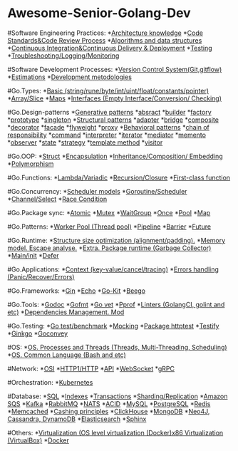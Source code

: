 # Awesome-Senior-Golang-Dev

#Software Engineering Practices:
*[Architecture knowledge]()
*[Code Standards&Code Review Process]()
*[Algorithms and data structures]()
*[Continuous Integration&Continuous Delivery & Deployment]()
*[Testing]()
*[Troubleshooting/Logging/Monitoring]()

#Software Development Processes:
*[Version Control System(Git,gitflow)]()
*[Estimations]()
*[Development metodologies]()

#Go.Types:
*[Basic (string/rune/byte/int/uint/float/constants/pointer)]()
*[Array/Slice]()
*[Maps]()
*[Interfaces (Empty Interface/Conversion/ Checking)]()

#Go.Design-patterns
*[Generative patterns]()
    *[absract]()
    *[builder]()
    *[factory]()
    *[prototype]()
    *[singleton]()
*[Structural patterns]()
    *[adapter]()
    *[bridge]()
    *[composite]()
    *[decorator]()
    *[facade]()
    *[flyweight]()
    *[proxy]()
*[Behavioral patterns]()
    *[chain of responsibility]()
    *[command]()
    *[interpreter]()
    *[iterator]()
    *[mediator]()
    *[memento]()
    *[observer]()
    *[state]()
    *[strategy]()
    *[template method]()
    *[visitor]()

#Go.OOP:
*[Struct]()
*[Encapsulation]()
*[Inheritance/Composition/ Embedding]()
*[Polymorphism]()

#Go.Funсtions:
*[Lambda/Variadic]()
*[Recursion/Closure]()
*[First-class function]()

#Go.Concurrency:
*[Scheduler models]()
*[Goroutine/Scheduler]()
*[Channel/Select]()
*[Race Condition]()

#Go.Package sync:
*[Atomic]()
*[Mutex]()
*[WaitGroup]()
*[Once]()
*[Pool]()
*[Map]()

#Go.Patterns:
*[Worker Pool (Thread pool)]()
*[Pipeline]()
*[Barrier]()
*[Future]()

#Go.Runtime:
*[Structure size optimization (alignment/padding).]()
*[Memory model. Escape analyse.]()
*[Extra. Package runtime (Garbage Collector)]()
*[Main/init]()
*[Defer]()

#Go.Applications:
*[Context (key-value/cancel/tracing)]()
*[Errors handling (Panic/Recover/Errors)]()

#Go.Frameworks:
*[Gin]()
*[Echo]()
*[Go-Kit]()
*[Beego]()

#Go.Tools:
*[Godoc]()
*[Gofmt]()
*[Go vet]()
*[Pprof]()
*[Linters (GolangCI, golint and etc)]()
*[Dependencies Management. Mod]()

#Go.Testing:
*[Go test/benchmark]()
*[Mocking]()
*[Package httptest]()
*[Testify]()
*[Ginkgo]()
*[Goconvey]()

#OS:
*[OS. Processes and Threads (Threads, Multi-Threading, Scheduling)]()
*[OS. Common Language (Bash and etc)]()

#Network:
*[OSI]()
*[HTTP1/HTTP]()
*[API]()
*[WebSocket]()
*[gRPC]()

#Orchestration:
*[Kubernetes]()

#Database:
*[SQL]()
*[Indexes]()
*[Transactions]()
*[Sharding/Replication]()
*[Amazon SQS]()
*[Kafka]()
*[RabbitMQ]()
*[NATS]()
*[ACID]()
*[MySQL]()
*[PostgreSQL]()
*[Redis]()
*[Memcached]()
*[Cashing principles]()
*[ClickHouse]()
*[MongoDB]()
*[Neo4J, Cassandra, DynamoDB]()
*[Elasticsearch]()
*[Sphinx]()

#Others:
*[Virtualization (OS level virtualization (Docker)x86 Virtualization (VirtualBox)]()
*[Docker]()